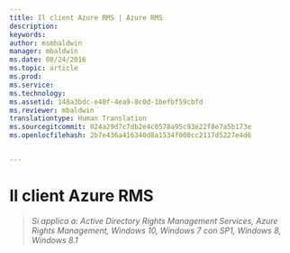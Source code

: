 ```yaml
---
title: Il client Azure RMS | Azure RMS
description: 
keywords: 
author: msmbaldwin
manager: mbaldwin
ms.date: 08/24/2016
ms.topic: article
ms.prod: 
ms.service: 
ms.technology: 
ms.assetid: 148a3bdc-e40f-4ea9-8c0d-1befbf59cbfd
ms.reviewer: mbaldwin
translationtype: Human Translation
ms.sourcegitcommit: 024a29d7c7db2e4c0578a95c93e22f8e7a5b173e
ms.openlocfilehash: 2b7e436a416340d8a1534f000cc2117d5227e4d6


---
```


# Il client Azure RMS

>*Si applica a: Active Directory Rights Management Services, Azure Rights Management, Windows 10, Windows 7 con SP1, Windows 8, Windows 8.1*




<!--HONumber=Aug16_HO4-->


